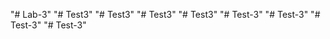 "# Lab-3" 
"# Test3" 
"# Test3" 
"# Test3" 
"# Test3" 
"# Test-3" 
"# Test-3" 
"# Test-3" 
"# Test-3" 
